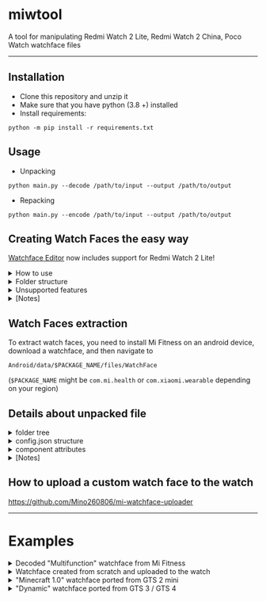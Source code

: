 # miwtool
A tool for manipulating Redmi Watch 2 Lite, Redmi Watch 2 China, Poco Watch watchface files

-----
## Installation
- Clone this repository and unzip it
- Make sure that you have python (3.8 +) installed
- Install requirements:
```commandline
python -m pip install -r requirements.txt
```

## Usage
- Unpacking
```commandline
python main.py --decode /path/to/input --output /path/to/output
```

- Repacking
```commandline
python main.py --encode /path/to/input --output /path/to/output
```

## Creating Watch Faces the easy way

[Watchface Editor](https://v1ack.github.io/watchfaceEditor/) now includes support for Redmi Watch 2 Lite! 


<details>
    <summary>How to use</summary>

- In the top right corner, press "Devices" and select "Redmi Watch 2 Lite"
- Go to "View" Tab, press "SELECT" button in front of Images and select all
of your custom images (they must be named in order "0.png", "1.png", "2.png"...)
- In "Edit" Tab, you can change watch "Name" under "MetaData", and add a custom "Id" (optional)
- Toggle the components you want to add in the right
- In "Design" Tab, position your components freely
- After finishing, click "EXPORT JSON" and save the file as "watchface.json" 
in the same folder then the images you imported earlier


### Compiling to ready-to-install file
```commandline
python main.py --encode_wfeditor /path/to/input --output /path/to/output
```

### Compiling to unpacked file
```commandline
python main.py --decode_wfeditor /path/to/input --output /path/to/output
```

where `path/to/input` refers to the folder which contains the exported "watchface.json" and the images

</details>

<details>
    <summary>Folder structure</summary>

```
├── 0000.png
├── 0001.png
├── 0002.png
├── 0003.png
├── 0004.png
├── 0005.png
├── 0006.png
├── 0007.png
...
└── watchface.json
```
</details>

<details>
    <summary>Unsupported features</summary>

- 12/24H format change
- Date OneLine
- Steps Goal, Steps Progress, Steps Progress Circle, Steps Goal Icon
- Distance
- Alarm, Bluetooth, Lock, Do not disturb
- Battery icon, Battery bar
- Weather OneLine, Day Weather, Night Weather, Alt Day Weather, Alt Night Weather
- Air Pollution
</details>

<details>
    <summary>[Notes]</summary>

- Only "Tens" image matters in Time, ("Ones" is ignored) 
- Editing `config.json` (see "Details about unpacked file") gives you a more 
complete control over features (exclusive: analog, ...)
- Weather CustomIcon must be in this exact order: 
Sunny, Cloudy, Overcast, Showers, Thunder Storm, Snowy, Sleet, Moderate Rain, Heavy Rain,
Weak Snow, Moderate Snow, Heavy Snow, Very Heavy Snow, Foggy, Windy, Weak Snow,
Loop (?), Unknown Data, Showers

</details>

##  Watch Faces extraction
To extract watch faces, you need to install Mi Fitness on an android 
device, download a watchface, and then navigate to 
```
Android/data/$PACKAGE_NAME/files/WatchFace
```
(`$PACKAGE_NAME` might be `com.mi.health` 
or `com.xiaomi.wearable` depending on your region)

## Details about unpacked file
<details>
  <summary>folder tree</summary>

```
.
├── config.json
├── images_0
│   └── static.png
...
├── images_11
│   ├── image_0.png
│   ├── image_1.png
...
│   ├── image_8.png
│   └── image_9.png
└── images_preview
    └── static.png
```
</details>

<details>
<summary>config.json structure</summary>

```
{
    "name": "Watch Face Name",
    "id": "12345678",
    "preview": {
        "static": "path/to/preview.png"
    },
    "components": [
        {
            "x": 0,
            "y": 0,
            "static": "background.png"
        },
        ...
        ]
    }
}
```

</details>

<details>
<summary>component attributes</summary>


| Attribute     | Condition       | Description                                      | Data type     |
|---------------|-----------------|--------------------------------------------------|---------------|
| x             | *               | x coordinate                                     | int16         |
| y             | *               | y coordinate                                     | int16         |
| static        | optional        | static image path                                | string        |
| dynamic       | optional        | dynamic images paths                             | array[string] |
| type          | optional        | defines the type of a dynamic widget             | object        |
| -- category   | *               | [TIME / BATTERY...]                              | string        |
| -- type       | *               | [HOUR / TEMPERATURE / ...]                       | string        |
| -- format     | *               | the format to display  the data                  | string        |
| -- ctype      | *               | what x and y mean                                | string        |
| pivot_x       | if R            | xcenter of rotation                              | int16         |
| pivot_y       | if R            | ycenter of rotation                              | int16         |
| max_value     | if R            | max_value that defines a rotation                | int16         |
| max_degrees   | if R            | degrees corresponding to max_value (3600° is 2π) | int16         |
| values_ranges | if FORMAT_IMAGE | value range for each image                       | array[uint32] |
| spacing       | optional        | spacing in pixels at the end of each image       | int           |

</details>

<details>
<summary>[Notes]</summary>

- Images can have any names and can be placed in any folder
- All categories, types, formats, and ctypes can be found in `constants.py`
- Examples can be found in ./examples/watchfaces/decoded
</details>

## How to upload a custom watch face to the watch
https://github.com/Mino260806/mi-watchface-uploader

-----
# Examples

<details>
  <summary>Decoded "Multifunction" watchface from Mi Fitness</summary>

![decoder](examples/decoder_1.png)

</details>
  
<details>
  <summary>Watchface created from scratch and uploaded to the watch  </summary>

![encoder](examples/encoder_1.jpg)

</details>


<details>
  <summary>"Minecraft 1.0" watchface ported from GTS 2 mini </summary>

![encoder](examples/encoder_2.jpg)
Source: https://amazfitwatchfaces.com/gts/view/9999

</details>

<details>
  <summary>"Dynamic" watchface ported from GTS 3 / GTS 4 </summary>

![encoder](examples/encoder_3.jpg)
Source: https://amazfitwatchfaces.com/gts/view/9953

</details>

